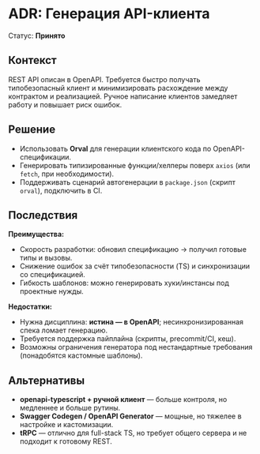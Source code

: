 # ADR: Генерация API-клиента

Статус: **Принято**

## Контекст

REST API описан в OpenAPI. Требуется быстро получать типобезопасный клиент и минимизировать расхождение между контрактом и реализацией. Ручное написание клиентов замедляет работу и повышает риск ошибок.

## Решение

- Использовать **Orval** для генерации клиентского кода по OpenAPI-спецификации.
- Генерировать типизированные функции/хелперы поверх `axios` (или `fetch`, при необходимости).
- Поддерживать сценарий автогенерации в `package.json` (скрипт `orval`), подключить в CI.

## Последствия

**Преимущества:**

- Скорость разработки: обновил спецификацию → получил готовые типы и вызовы.
- Снижение ошибок за счёт типобезопасности (TS) и синхронизации со спецификацией.
- Гибкость шаблонов: можно генерировать хуки/инстансы под проектные нужды.

**Недостатки:**

- Нужна дисциплина: **истина — в OpenAPI**; несинхронизированная спека ломает генерацию.
- Требуется поддержка пайплайна (скрипты, precommit/CI, кеш).
- Возможны ограничения генератора под нестандартные требования (понадобятся кастомные шаблоны).

## Альтернативы

- **openapi-typescript + ручной клиент** — больше контроля, но медленнее и больше рутины.
- **Swagger Codegen / OpenAPI Generator** — мощные, но тяжелее в настройке и кастомизации.
- **tRPC** — отлично для full-stack TS, но требует общего сервера и не подходит к готовому REST.
